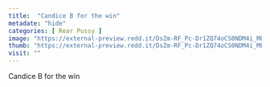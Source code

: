 ```yaml
---
title:  "Candice B for the win"
metadate: "hide"
categories: [ Rear Pussy ]
image: "https://external-preview.redd.it/DsZm-RF_Pc-Dr1ZQ74oCS0NDM4i_ME3XBCQZLlEQTx0.jpg?auto=webp&s=7e8e196162b3f1dc5b24e4b0844f64a6ec00af6f"
thumb: "https://external-preview.redd.it/DsZm-RF_Pc-Dr1ZQ74oCS0NDM4i_ME3XBCQZLlEQTx0.jpg?width=640&crop=smart&auto=webp&s=4cc83c2495b5a0ce5bc16b6231b202ad5c76fa15"
visit: ""
---
```

Candice B for the win
